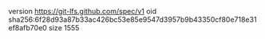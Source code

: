 version https://git-lfs.github.com/spec/v1
oid sha256:6f28d93a87b33ac426bc53e85e9547d3957b9b43350cf80e718e31ef8afb70e0
size 1555
